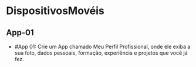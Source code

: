 # DispositivosMovéis

## App-01

- #App 01: Crie um App chamado Meu Perfil Profissional, onde ele exiba a sua foto, dados pessoais, formação, experiência e projetos que você já fez.
